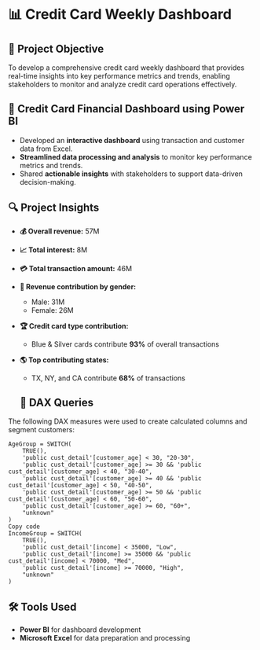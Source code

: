 # 📊 Credit Card Weekly Dashboard

## 🎯 Project Objective
To develop a comprehensive credit card weekly dashboard that provides real-time insights into key performance metrics and trends, enabling stakeholders to monitor and analyze credit card operations effectively.

## 🚀 Credit Card Financial Dashboard using Power BI
- Developed an **interactive dashboard** using transaction and customer data from Excel.  
- **Streamlined data processing and analysis** to monitor key performance metrics and trends.  
- Shared **actionable insights** with stakeholders to support data-driven decision-making.

## 🔍 Project Insights
- **💰 Overall revenue:** 57M  
- **📈 Total interest:** 8M  
- **💳 Total transaction amount:** 46M  
- **👥 Revenue contribution by gender:**  
  - Male: 31M  
  - Female: 26M  
- **🏆 Credit card type contribution:**  
  - Blue & Silver cards contribute **93%** of overall transactions  
- **🌎 Top contributing states:**  
  - TX, NY, and CA contribute **68%** of transactions  


  ## 🧮 DAX Queries
The following DAX measures were used to create calculated columns and segment customers:

```dax
AgeGroup = SWITCH(
    TRUE(),
    'public cust_detail'[customer_age] < 30, "20-30",
    'public cust_detail'[customer_age] >= 30 && 'public cust_detail'[customer_age] < 40, "30-40",
    'public cust_detail'[customer_age] >= 40 && 'public cust_detail'[customer_age] < 50, "40-50",
    'public cust_detail'[customer_age] >= 50 && 'public cust_detail'[customer_age] < 60, "50-60",
    'public cust_detail'[customer_age] >= 60, "60+",
    "unknown"
)
Copy code
IncomeGroup = SWITCH(
    TRUE(),
    'public cust_detail'[income] < 35000, "Low",
    'public cust_detail'[income] >= 35000 && 'public cust_detail'[income] < 70000, "Med",
    'public cust_detail'[income] >= 70000, "High",
    "unknown"
)
```
## 🛠️ Tools Used
- **Power BI** for dashboard development  
- **Microsoft Excel** for data preparation and processing  



